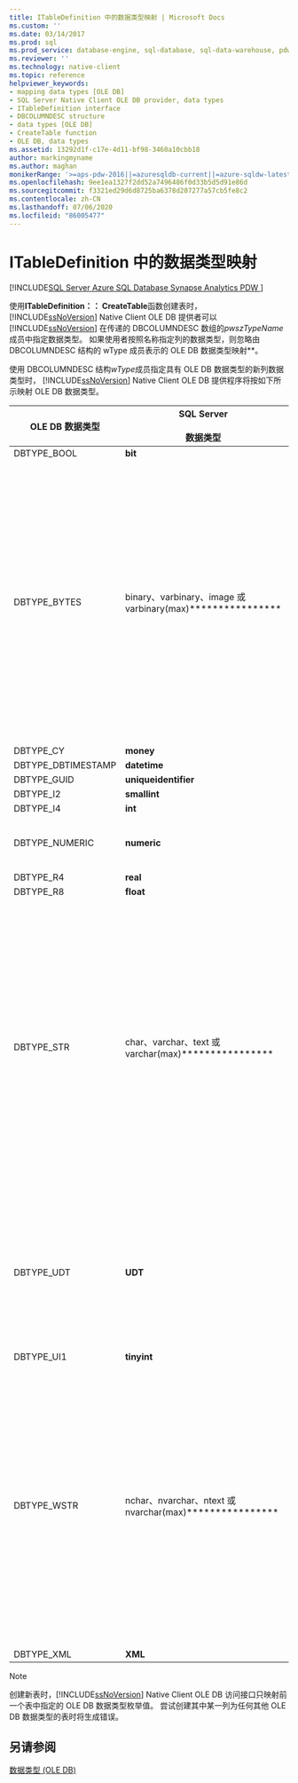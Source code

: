 ```yaml
---
title: ITableDefinition 中的数据类型映射 | Microsoft Docs
ms.custom: ''
ms.date: 03/14/2017
ms.prod: sql
ms.prod_service: database-engine, sql-database, sql-data-warehouse, pdw
ms.reviewer: ''
ms.technology: native-client
ms.topic: reference
helpviewer_keywords:
- mapping data types [OLE DB]
- SQL Server Native Client OLE DB provider, data types
- ITableDefinition interface
- DBCOLUMNDESC structure
- data types [OLE DB]
- CreateTable function
- OLE DB, data types
ms.assetid: 13292d1f-c17e-4d11-bf98-3460a10cbb18
author: markingmyname
ms.author: maghan
monikerRange: '>=aps-pdw-2016||=azuresqldb-current||=azure-sqldw-latest||>=sql-server-2016||=sqlallproducts-allversions||>=sql-server-linux-2017||=azuresqldb-mi-current'
ms.openlocfilehash: 9ee1ea1327f2dd52a7496486f0d33b5d5d91e86d
ms.sourcegitcommit: f3321ed29d6d8725ba6378d207277a57cb5fe8c2
ms.contentlocale: zh-CN
ms.lasthandoff: 07/06/2020
ms.locfileid: "86005477"
---
```

# <a name="data-type-mapping-in-itabledefinition"></a>ITableDefinition 中的数据类型映射
[!INCLUDE[SQL Server Azure SQL Database Synapse Analytics PDW ](../../includes/applies-to-version/sql-asdb-asdbmi-asa-pdw.md)]

  使用**ITableDefinition：： CreateTable**函数创建表时， [!INCLUDE[ssNoVersion](../../includes/ssnoversion-md.md)] Native Client OLE DB 提供者可以 [!INCLUDE[ssNoVersion](../../includes/ssnoversion-md.md)] 在传递的 DBCOLUMNDESC 数组的*pwszTypeName*成员中指定数据类型。 如果使用者按照名称指定列的数据类型，则忽略由 DBCOLUMNDESC 结构的 wType 成员表示的 OLE DB 数据类型映射**。  
  
 使用 DBCOLUMNDESC 结构*wType*成员指定具有 OLE DB 数据类型的新列数据类型时， [!INCLUDE[ssNoVersion](../../includes/ssnoversion-md.md)] Native Client OLE DB 提供程序将按如下所示映射 OLE DB 数据类型。  
  
|OLE DB 数据类型|SQL Server<br /><br /> 数据类型|其他信息|  
|----------------------|------------------------------|----------------------------|  
|DBTYPE_BOOL|**bit**||  
|DBTYPE_BYTES|binary、varbinary、image 或 varbinary(max)****************|[!INCLUDE[ssNoVersion](../../includes/ssnoversion-md.md)]Native Client OLE DB 提供程序检查 DBCOLUMNDESC 结构的*ulColumnSize*成员。 基于实例的值和版本 [!INCLUDE[ssNoVersion](../../includes/ssnoversion-md.md)] ， [!INCLUDE[ssNoVersion](../../includes/ssnoversion-md.md)] Native Client OLE DB 提供程序将该类型映射到**映像**。<br /><br /> 如果*ulColumnSize*的值小于**binary**数据类型列的最大长度，则 [!INCLUDE[ssNoVersion](../../includes/ssnoversion-md.md)] Native Client OLE DB 提供程序将检查 DBCOLUMNDESC *rgPropertySets*成员。 如果 VARIANT_TRUE DBPROP_COL_FIXEDLENGTH，则 [!INCLUDE[ssNoVersion](../../includes/ssnoversion-md.md)] Native Client OLE DB 提供程序将该类型映射为**binary**。 如果 VARIANT_FALSE 属性的值，则 [!INCLUDE[ssNoVersion](../../includes/ssnoversion-md.md)] Native Client OLE DB 提供程序将该类型映射为**varbinary**。 在这两种情况下，DBCOLUMNDESC 的 ulColumnSize 成员将确定创建的 SQL Server 列的宽度**。|  
|DBTYPE_CY|**money**||  
|DBTYPE_DBTIMESTAMP|**datetime**||  
|DBTYPE_GUID|**uniqueidentifier**||  
|DBTYPE_I2|**smallint**||  
|DBTYPE_I4|**int**||  
|DBTYPE_NUMERIC|**numeric**|[!INCLUDE[ssNoVersion](../../includes/ssnoversion-md.md)]Native Client OLE DB 提供程序检查 DBCOLUMDESC *BPrecision*和*bScale*成员，以确定**数值**列的精度和小数位数。|  
|DBTYPE_R4|**real**||  
|DBTYPE_R8|**float**||  
|DBTYPE_STR|char、varchar、text 或 varchar(max)****************|[!INCLUDE[ssNoVersion](../../includes/ssnoversion-md.md)]Native Client OLE DB 提供程序检查 DBCOLUMNDESC 结构的*ulColumnSize*成员。 基于实例的值和版本 [!INCLUDE[ssNoVersion](../../includes/ssnoversion-md.md)] ， [!INCLUDE[ssNoVersion](../../includes/ssnoversion-md.md)] Native Client OLE DB 提供程序将该类型映射为**文本**。<br /><br /> 如果*ulColumnSize*的值小于多字节字符数据类型列的最大长度，则 [!INCLUDE[ssNoVersion](../../includes/ssnoversion-md.md)] Native Client OLE DB 提供程序将检查 DBCOLUMNDESC *rgPropertySets*成员。 如果 VARIANT_TRUE DBPROP_COL_FIXEDLENGTH，则 [!INCLUDE[ssNoVersion](../../includes/ssnoversion-md.md)] Native Client OLE DB 提供程序将该类型映射为**char**。 如果 VARIANT_FALSE 属性的值，则 [!INCLUDE[ssNoVersion](../../includes/ssnoversion-md.md)] Native Client OLE DB 提供程序将该类型映射为**varchar**。 在这两种情况下，DBCOLUMNDESC ulColumnSize 成员将确定创建的 [!INCLUDE[ssNoVersion](../../includes/ssnoversion-md.md)] 列的宽度**。|  
|DBTYPE_UDT|**UDT**|需要 UDT 列时，ITableDefinition::CreateTable 将在 DBCOLUMNDESC 结构中用到以下信息********：<br /><br /> pwSzTypeName** 将被忽略。<br /><br /> rgPropertySets** 必须包括 DBPROPSET_SQLSERVERCOLUMN**** 属性集，如[使用用户定义的类型](../../relational-databases/native-client/features/using-user-defined-types.md)中的 DBPROPSET_SQLSERVERCOLUMN**** 部分所述。|  
|DBTYPE_UI1|**tinyint**||  
|DBTYPE_WSTR|nchar、nvarchar、ntext 或 nvarchar(max)****************|[!INCLUDE[ssNoVersion](../../includes/ssnoversion-md.md)]Native Client OLE DB 提供程序检查 DBCOLUMNDESC 结构的*ulColumnSize*成员。 根据值， [!INCLUDE[ssNoVersion](../../includes/ssnoversion-md.md)] Native Client OLE DB 提供程序将该类型映射为**ntext**。<br /><br /> 如果*ulColumnSize*的值小于 Unicode 字符数据类型列的最大长度，则 [!INCLUDE[ssNoVersion](../../includes/ssnoversion-md.md)] Native Client OLE DB 提供程序将检查 DBCOLUMNDESC *rgPropertySets*成员。 如果 VARIANT_TRUE DBPROP_COL_FIXEDLENGTH，则 [!INCLUDE[ssNoVersion](../../includes/ssnoversion-md.md)] Native Client OLE DB 提供程序将该类型映射为**nchar**。 如果 VARIANT_FALSE 属性的值，则 [!INCLUDE[ssNoVersion](../../includes/ssnoversion-md.md)] Native Client OLE DB 提供程序将该类型映射到**nvarchar**。 在这两种情况下，DBCOLUMNDESC ulColumnSize 成员将确定创建的 [!INCLUDE[ssNoVersion](../../includes/ssnoversion-md.md)] 列的宽度**。|  
|DBTYPE_XML|**XML**||  
  
> [!NOTE]  
>  创建新表时，[!INCLUDE[ssNoVersion](../../includes/ssnoversion-md.md)] Native Client OLE DB 访问接口只映射前一个表中指定的 OLE DB 数据类型枚举值。 尝试创建其中某一列为任何其他 OLE DB 数据类型的表时将生成错误。  
  
## <a name="see-also"></a>另请参阅  
 [数据类型 (OLE DB)](../../relational-databases/native-client-ole-db-data-types/data-types-ole-db.md)  
  
  
